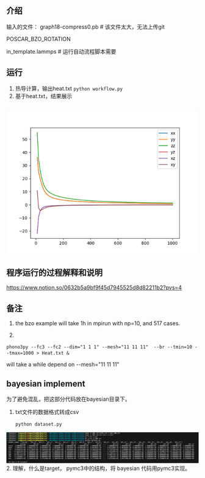 
## 介绍
输入的文件：
graph18-compress0.pb # 该文件太大，无法上传git

POSCAR_BZO_ROTATION

in_template.lammps # 运行自动流程脚本需要
## 运行
1. 热导计算，输出heat.txt
```python workflow.py```
2. 基于heat.txt，结果展示
```python heat-plot.py
```
![h-p](./img.png)

## 程序运行的过程解释和说明
https://www.notion.so/0632b5a9bf9f45d7945525d8d82211b2?pvs=4
## 备注
1. the bzo example will take 1h in mpirun with np=10, and 517 cases.

2. 
  ```
phono3py --fc3 --fc2 --dim="1 1 1" --mesh="11 11 11"  --br --tmin=10 --tmax=1000 > Heat.txt &
```

will take a while depend on --mesh="11 11 11"


## bayesian implement
为了避免混乱，把这部分代码放在bayesian目录下。
1. txt文件的数据格式转成csv
   ```
   python dataset.py
   ```
  ![alt text](image.png)
2. 理解，什么是target， pymc3中的结构，将 bayesian 代码用pymc3实现。